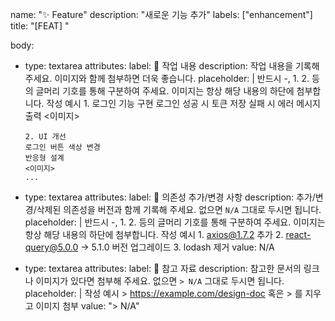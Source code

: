 name: "✨ Feature"
description: "새로운 기능 추가"
labels: ["enhancement"]
title: "[FEAT] "

body:
  - type: textarea
    attributes:
      label: 🔧 작업 내용
      description: 작업 내용을 기록해 주세요. 이미지와 함께 첨부하면 더욱 좋습니다.
      placeholder: |
        반드시 -, 1. 2. 등의 글머리 기호를 통해 구분하여 주세요.
        이미지는 항상 해당 내용의 하단에 첨부합니다.
        작성 예시
        1. 로그인 기능 구현
        로그인 성공 시 토큰 저장
        실패 시 에러 메시지 출력
        <이미지>

        2. UI 개선
        로그인 버튼 색상 변경
        반응형 설계
        <이미지>
        ...

  - type: textarea
    attributes:
      label: 📄 의존성 추가/변경 사항
      description: 추가/변경/삭제된 의존성을 버전과 함께 기록해 주세요. 없으면 `N/A` 그대로 두시면 됩니다.
      placeholder: |
        반드시 -, 1. 2. 등의 글머리 기호를 통해 구분하여 주세요.
        이미지는 항상 해당 내용의 하단에 첨부합니다.
        작성 예시
        1. axios@1.7.2 추가
        2. react-query@5.0.0 -> 5.1.0 버전 업그레이드
        3. lodash 제거
      value: N/A

  - type: textarea
    attributes:
      label: 📂 참고 자료
      description: 참고한 문서의 링크나 이미지가 있다면 첨부해 주세요. 없으면 `> N/A` 그대로 두시면 됩니다.
      placeholder: |
        작성 예시
        > https://example.com/design-doc
        혹은 > 를 지우고 이미지 첨부
      value: "> N/A"
